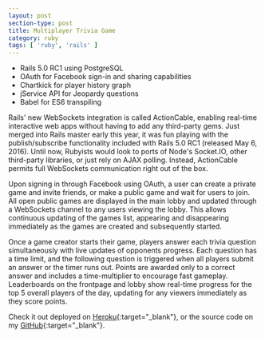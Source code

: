 ```yaml
---
layout: post
section-type: post
title: Multiplayer Trivia Game
category: ruby
tags: [ 'ruby', 'rails' ]
---
```


- Rails 5.0 RC1 using PostgreSQL
- OAuth for Facebook sign-in and sharing capabilities
- Chartkick for player history graph
- jService API for Jeopardy questions
- Babel for ES6 transpiling

Rails' new WebSockets integration is called ActionCable, enabling real-time interactive web apps without having to add any third-party gems. Just merged into Rails master early this year, it was fun playing with the publish/subscribe functionality included with Rails 5.0 RC1 (released May 6, 2016). Until now, Rubyists would look to ports of Node's Socket.IO, other third-party libraries, or just rely on AJAX polling. Instead, ActionCable permits full WebSockets communication right out of the box.

Upon signing in through Facebook using OAuth, a user can create a private game and invite friends, or make a public game and wait for users to join. All open public games are displayed in the main lobby and updated through a WebSockets channel to any users viewing the lobby. This allows continuous updating of the games list, appearing and disappearing immediately as the games are created and subsequently started. 

Once a game creator starts their game, players answer each trivia question simultaneously with live updates of opponents progress. Each question has a time limit, and the following question is triggered when all players submit an answer or the timer runs out. Points are awarded only to a correct answer and includes a time-multiplier to encourage fast gameplay. Leaderboards on the frontpage and lobby show real-time progress for the top 5 overall players of the day, updating for any viewers immediately as they score points.


Check it out deployed on [Heroku](http://tricksy-hobbit.heroku.com/){:target="_blank"}, or the source code on my [GitHub](https://github.com/samwoodson/tricksy-hobbit-public){:target="_blank"}.